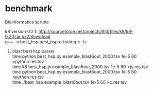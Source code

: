 # benchmark
Bioinformatics scripts

 


k8 version 0.2.1: http://sourceforge.net/projects/lh3/files/k8/k8-0.2.1.tar.bz2/download<br>
g++  -o  best_hsp  best_hsp.c kstring.c  -lz

1. blast best hsp parser<br>
time python best_hsp.py  example_blast6out_2000.tsv 1e-5 60 >python.res.tsv<br>
time k8 best_hsp.js  example_blast6out_2000.tsv 1e-5 60 >js.res.tsv<br>
time python best_hsp.py  example_blast6out_2000.tsv 1e-5 60 >python.res.tsv<br>
time  ./best_hsp example_blast6out.tsv  1e-5 60  >c.res.tsv<br>
